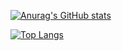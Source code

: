 [![Anurag's GitHub stats](https://github-readme-stats.vercel.app/api?username=LukePasax&theme=vision-friendly-dark&show_icons=true&count_private=true)](https://github.com/LukePasax)

[![Top Langs](https://github-readme-stats.vercel.app/api/top-langs/?username=LukePasax&layout=compact&theme=vision-friendly-dark)](https://github.com/LukePasax)
